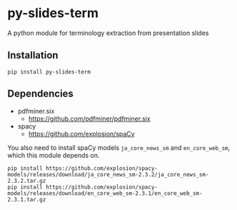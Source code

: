 # py-slides-term
A python module for terminology extraction from presentation slides

## Installation
```
pip install py-slides-term
```

## Dependencies
- pdfminer.six
  - https://github.com/pdfminer/pdfminer.six
- spacy
  - https://github.com/explosion/spaCy

You also need to install spaCy models `ja_core_news_sm` and `en_core_web_sm`, which this module depends on.

```
pip install https://github.com/explosion/spacy-models/releases/download/ja_core_news_sm-2.3.2/ja_core_news_sm-2.3.2.tar.gz
pip install https://github.com/explosion/spacy-models/releases/download/en_core_web_sm-2.3.1/en_core_web_sm-2.3.1.tar.gz
```
